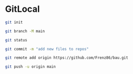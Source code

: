 # GitLocal

```bash
git init
```
```bash
git branch -M main
```
```bash
git status
```
```bash
git commit -m "add new files to repos"
```
```bash
git remote add origin https://github.com/Frenz86/bau.git
```
```bash
git push -u origin main
```

